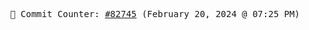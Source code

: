 <p align="center">
    <samp>
        📮 Commit Counter: <a href="https://github.com/Javascript-void0/Javascript-void0/commits/main">#82745</a> (February 20, 2024 @ 07:25 PM)
    </samp>
</p>